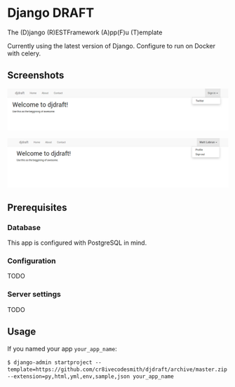 Django DRAFT
============

The (D)jango (R)ESTFramework (A)pp(F)u (T)emplate

Currently using the latest version of Django. Configure to run on
Docker with celery.

## Screenshots

![alt text](screenshots/scr1.png "Screenshot 1")

![alt text](screenshots/scr2.png "Screenshot 1")


## Prerequisites

### Database

This app is configured with PostgreSQL in mind.


### Configuration

TODO


### Server settings

TODO


## Usage

If you named your app `your_app_name`:

```
$ django-admin startproject --template=https://github.com/cr8ivecodesmith/djdraft/archive/master.zip --extension=py,html,yml,env,sample,json your_app_name
```
